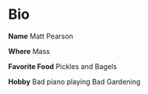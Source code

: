 
# Bio
**Name** Matt Pearson

**Where** Mass

**Favorite Food** Pickles and Bagels

**Hobby** Bad piano playing Bad Gardening
